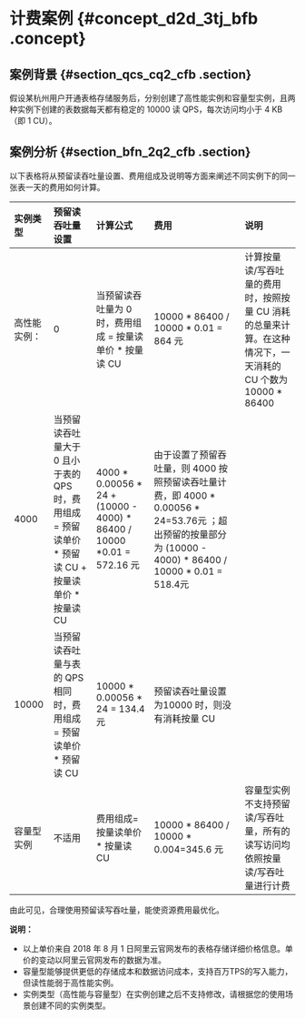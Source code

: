 # 计费案例 {#concept_d2d_3tj_bfb .concept}

## 案例背景 {#section_qcs_cq2_cfb .section}

假设某杭州用户开通表格存储服务后，分别创建了高性能实例和容量型实例，且两种实例下创建的表数据每天都有稳定的 10000 读 QPS，每次访问均小于 4 KB（即 1 CU）。

## 案例分析 {#section_bfn_2q2_cfb .section}

以下表格将从预留读吞吐量设置、费用组成及说明等方面来阐述不同实例下的同一张表一天的费用如何计算。

|实例类型|预留读吞吐量设置|计算公式|费用|说明|
|:---|:-------|:---|:-|:-|
|高性能实例：|0|当预留读吞吐量为 0 时，费用组成 = 按量读单价 \* 按量读 CU|10000 \* 86400 / 10000 \* 0.01 = 864 元|计算按量读/写吞吐量的费用时，按照按量 CU 消耗的总量来计算。在这种情况下，一天消耗的 CU 个数为 10000 \* 86400|
|4000|当预留读吞吐量大于 0 且小于表的 QPS 时，费用组成 = 预留读单价 \* 预留读 CU + 按量读单价 \* 按量读 CU|4000 \* 0.00056 \* 24 + \(10000 - 4000\) \* 86400 / 10000 \*0.01 = 572.16 元|由于设置了预留吞吐量，则 4000 按照预留读吞吐量计费，即 4000 \* 0.00056 \* 24=53.76元 ；超出预留的按量部分为 \(10000 - 4000\) \* 86400 / 10000 \* 0.01 = 518.4元|
|10000|当预留读吞吐量与表的 QPS 相同时，费用组成 = 预留读单价 \* 预留读 CU|10000 \* 0.00056 \* 24 = 134.4 元|预留读吞吐量设置为10000 时，则没有消耗按量 CU|
|容量型实例|不适用|费用组成=按量读单价 \* 按量读 CU|10000 \* 86400 / 10000 \* 0.004=345.6 元|容量型实例不支持预留读/写吞吐量，所有的读写访问均依照按量读/写吞吐量进行计费|

由此可见，合理使用预留读写吞吐量，能使资源费用最优化。

**说明：** 

-   以上单价来自 2018 年 8 月 1 日阿里云官网发布的表格存储详细价格信息。单价的变动以阿里云官网发布的数据为准。
-   容量型能够提供更低的存储成本和数据访问成本，支持百万TPS的写入能力，但读性能弱于高性能实例。
-   实例类型（高性能与容量型）在实例创建之后不支持修改，请根据您的使用场景创建不同的实例类型。


